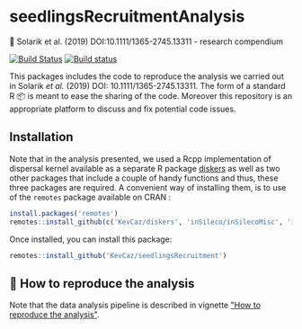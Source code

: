 # seedlingsRecruitmentAnalysis

:book: Solarik et al. (2019) DOI:10.1111/1365-2745.13311 - research compendium

[![Build Status](https://travis-ci.org/KevCaz/seedlingsRecruitment.svg?branch=master)](https://travis-ci.org/KevCaz/seedlingsRecruitment)
[![Build status](https://ci.appveyor.com/api/projects/status/xcsiox3ufc4bab69?svg=true)](https://ci.appveyor.com/project/KevCaz/seedlingsrecruitmentanalysis)

This packages includes the code to reproduce the analysis we carried out in
Solarik *et al.* (2019) DOI: 10.1111/1365-2745.13311. The form of a standard R
:package: is meant to ease the sharing of the code. Moreover this repository is
an appropriate platform to discuss and fix potential code issues.

## Installation

Note that in the analysis presented, we used a Rcpp implementation of dispersal
kernel available as a separate R package
[diskers](https://github.com/KevCaz/diskers) as well as two other packages that
include a couple of handy functions and thus, these three packages are required.
A convenient way of installing them, is to use of the `remotes` package
available on CRAN :

```r
install.packages('remotes')
remotes::install_github(c('KevCaz/diskers', 'inSileco/inSilecoMisc', 'inSileco/graphicsutils'))
```

Once installed, you can install this package:

```r
remotes::install_github('KevCaz/seedlingsRecruitment')
```


## :link: How to reproduce the analysis

 Note that the data analysis pipeline is described in vignette ["How to
 reproduce the analysis"](https://kevcaz.github.io/seedlingsRecruitment/articles/Solarik.html).


